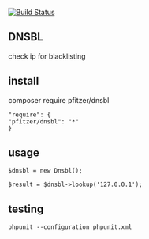 [![Build Status](https://travis-ci.org/pfitzer/dnsbl.svg?branch=master)](https://travis-ci.org/pfitzer/dnsbl)

## DNSBL
check ip for blacklisting

install
-------
composer require pfitzer/dnsbl
```
"require": {
"pfitzer/dnsbl": "*"
}
```
usage
-----
```
$dnsbl = new Dnsbl();

$result = $dnsbl->lookup('127.0.0.1');
```

testing
-------
```
phpunit --configuration phpunit.xml
```